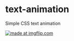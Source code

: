 # text-animation
Simple CSS text animation

<a href="https://imgflip.com/gif/3lyjzl"><img src="https://i.imgflip.com/3lyjzl.gif" title="made at imgflip.com"/></a>
